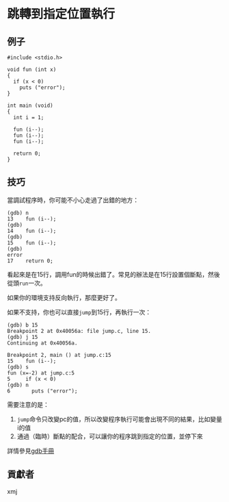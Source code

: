 # 跳轉到指定位置執行 

## 例子

	#include <stdio.h>
	
	void fun (int x)
	{
	  if (x < 0)
	    puts ("error");
	}
	
	int main (void)
	{
	  int i = 1;
	
	  fun (i--);
	  fun (i--);
	  fun (i--);
	
	  return 0;
	}

## 技巧

當調試程序時，你可能不小心走過了出錯的地方：

	(gdb) n
	13	  fun (i--);
	(gdb) 
	14	  fun (i--);
	(gdb) 
	15	  fun (i--);
	(gdb) 
	error
	17	  return 0;

看起來是在15行，調用fun的時候出錯了。常見的辦法是在15行設置個斷點，然後從頭`run`一次。

如果你的環境支持反向執行，那麼更好了。

如果不支持，你也可以直接`jump`到15行，再執行一次：

	(gdb) b 15
	Breakpoint 2 at 0x40056a: file jump.c, line 15.
	(gdb) j 15
	Continuing at 0x40056a.
	
	Breakpoint 2, main () at jump.c:15
	15	  fun (i--);
	(gdb) s
	fun (x=-2) at jump.c:5
	5	  if (x < 0)
	(gdb) n
	6	    puts ("error");

需要注意的是：

1. `jump`命令只改變pc的值，所以改變程序執行可能會出現不同的結果，比如變量i的值
2. 通過（臨時）斷點的配合，可以讓你的程序跳到指定的位置，並停下來

詳情參見[gdb手冊](https://sourceware.org/gdb/onlinedocs/gdb/Jumping.html#Jumping)

## 貢獻者

xmj


